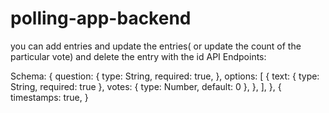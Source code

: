 # polling-app-backend
you can add entries and update the entries( or update the count of the particular vote) and delete the entry with the id 
API Endpoints: 



Schema: 
  {
    question: {
      type: String,
      required: true,
    },
    options: [
      {
        text: { type: String, required: true },
        votes: { type: Number, default: 0 },
      },
    ],
  },
  {
    timestamps: true,
  }


